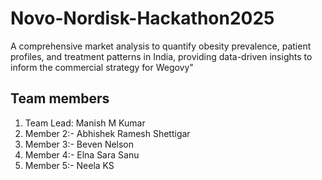 # Novo-Nordisk-Hackathon2025
A comprehensive market analysis to quantify obesity prevalence, patient profiles, and treatment patterns in India, providing data-driven insights to inform the commercial strategy for Wegovy"

## Team members
1. Team Lead: Manish M Kumar
2. Member 2:- Abhishek Ramesh Shettigar
3. Member 3:- Beven Nelson
4. Member 4:- Elna Sara Sanu
5. Member 5:- Neela KS

